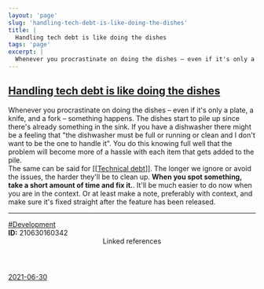 ```yaml
---
layout: 'page'
slug: 'handling-tech-debt-is-like-doing-the-dishes'
title: |
  Handling tech debt is like doing the dishes
tags: 'page'
excerpt: |
  Whenever you procrastinate on doing the dishes – even if it's only a plate, a knife, and a fork – something happens. The dishes start to pile up since there's already something in the sink. If you have a dishwasher there might be a feeling that "the dishwasher must be full or running or clean and I don't want to be the one to handle it". You do this knowing full well that the problem will become more of a hassle with each item that gets added to the pile.
---
```


<h2 class="text-3xl font-semibold mb-4"><a class="rounded-sm focus:outline-none focus:ring-2 focus:ring-offset-2 dark:focus:ring-offset-gray-900 dark:focus:ring-pink-400 focus:ring-pink-700" href="/pages/handling-tech-debt-is-like-doing-the-dishes">Handling tech debt is like doing the dishes</a></h2>

<div class="space-y-3">
<div class="element-block ml-0"><div class="flex-1">Whenever you procrastinate on doing the dishes – even if it's only a plate, a knife, and a fork – something happens. The dishes start to pile up since there's already something in the sink. If you have a dishwasher there might be a feeling that "the dishwasher must be full or running or clean and I don't want to be the one to handle it". You do this knowing full well that the problem will become more of a hassle with each item that gets added to the pile.</div></div>

<div class="element-block ml-0"><div class="flex-1">The same can be said for <a class="text-teal-700 dark:text-teal-400 rounded-sm group focus:outline-none focus:ring-2 focus:ring-offset-2 dark:focus:ring-offset-gray-900 dark:focus:ring-pink-400 focus:ring-pink-700" href="/pages/technical-debt"><span class="text-gray-300 dark:text-gray-500 group-hover:text-teal-900">[[</span>Technical debt<span class="text-gray-300 dark:text-gray-500 group-hover:text-teal-900">]]</span></a>. The longer we ignore or avoid the issues, the harder they'll be to clean up. <strong class="text-rose-600 dark:text-rose-400">When you spot something, take a short amount of time and fix it.</strong>. It'll be much easier to do now when you are in the context. Or at least make a note, preferably with context, and make sure it's fixed straight after the feature has been released.</div></div>

<hr class="border-gray-700 !my-5" />

<div class="element-block ml-0"><div class="flex-1"><a class="dark:text-gray-400 text-gray-500" href="/pages/development">#Development</a></div></div>

<div class="element-block ml-0"><div class="flex-1"><strong class="text-rose-600 dark:text-rose-400">ID:</strong> 210630160342</div></div>
</div>


<section class="mt-8 space-y-2">
<header class="text-gray-500 dark:text-gray-400">Linked references</header>
<a class="block bg-gray-100 dark:bg-gray-800 p-4 rounded text-teal-700 dark:text-teal-400 focus:outline-none focus:ring-2 focus:ring-offset-2 dark:focus:ring-offset-gray-900 focus:ring-teal-700 dark:focus:ring-teal-400 hover:ring-2 hover:ring-offset-2 dark:hover:ring-offset-gray-900 dark:hover:ring-teal-400 hover:ring-teal-700" href="/journals/2021-06-30">2021-06-30</a>
  </section>
